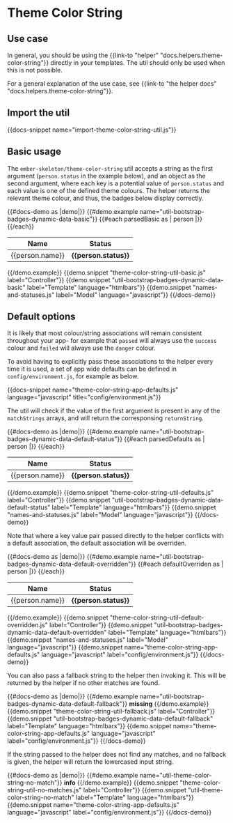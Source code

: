 # Theme Color String

## Use case

In general, you should be using the {{link-to "helper" "docs.helpers.theme-color-string"}} directly in your templates. The util should only be used when this is not possible.

For a general explanation of the use case, see {{link-to "the helper docs" "docs.helpers.theme-color-string"}}. 

## Import the util

{{docs-snippet name="import-theme-color-string-util.js"}}

## Basic usage

The `ember-skeleton/theme-color-string` util accepts a string as the first argument (`person.status` in the example below), and an object as the second argument, where each key is a potential value of `person.status` and each value is one of the defined theme colours. The helper returns the relevant theme colour, and thus, the badges below display correctly.

{{#docs-demo as |demo|}}
  {{#demo.example name="util-bootstrap-badges-dynamic-data-basic"}}
    <table>
      <thead>
        <tr>
          <th>Name</th>
          <th>Status</th>
        </tr>
      </thead>
      <tbody>
        {{#each parsedBasic as | person |}}
          <tr>
            <td>{{person.name}}</td>
            <td><b class="badge badge-{{person.statusClass}}">{{person.status}}</b></td>
          </tr>
        {{/each}}
      </tbody>
    </table>
  {{/demo.example}}
  {{demo.snippet "theme-color-string-util-basic.js" label="Controller"}}
  {{demo.snippet "util-bootstrap-badges-dynamic-data-basic" label="Template" language="htmlbars"}}
  {{demo.snippet "names-and-statuses.js" label="Model" language="javascript"}}
{{/docs-demo}}

## Default options

It is likely that most colour/string associations will remain consistent throughout your app- for example that `passed` will always use the `success` colour and `failed` will always use the `danger` colour.

To avoid having to explicitly pass these associations to the helper every time it is used, a set of app wide defaults can be defined in `config/environment.js`, for example as below.

{{docs-snippet name="theme-color-string-app-defaults.js" language="javascript" title="config/environment.js"}}

The util will check if the value of the first argument is present in any of the `matchStrings` arrays, and will return the corresponsing `returnString`.

{{#docs-demo as |demo|}}
  {{#demo.example name="util-bootstrap-badges-dynamic-data-default-status"}}
    <table>
      <thead>
        <tr>
          <th>Name</th>
          <th>Status</th>
        </tr>
      </thead>
      <tbody>
        {{#each parsedDefaults as | person |}}
          <tr>
            <td>{{person.name}}</td>
            <td><b class="badge badge-{{person.statusClassDefault}}">{{person.status}}</b></td>
          </tr>
        {{/each}}
      </tbody>
    </table>
  {{/demo.example}}
  {{demo.snippet "theme-color-string-util-defaults.js" label="Controller"}}
  {{demo.snippet "util-bootstrap-badges-dynamic-data-default-status" label="Template" language="htmlbars"}}
  {{demo.snippet "names-and-statuses.js" label="Model" language="javascript"}}
{{/docs-demo}}

Note that where a key value pair passed directly to the helper conflicts with a default association, the default association will be overriden.

{{#docs-demo as |demo|}}
  {{#demo.example name="util-bootstrap-badges-dynamic-data-default-overridden"}}
      <table>
      <thead>
        <tr>
          <th>Name</th>
          <th>Status</th>
        </tr>
      </thead>
      <tbody>
        {{#each defaultOverriden as | person |}}
          <tr>
            <td>{{person.name}}</td>
            <td><b class="badge badge-{{person.statusClassDefaultOverridden}}">{{person.status}}</b></td>
          </tr>
        {{/each}}
      </tbody>
    </table>
  {{/demo.example}}
  {{demo.snippet "theme-color-string-util-default-overridden.js" label="Controller"}}
  {{demo.snippet "util-bootstrap-badges-dynamic-data-default-overridden" label="Template" language="htmlbars"}}
  {{demo.snippet "names-and-statuses.js" label="Model" language="javascript"}}
  {{demo.snippet name="theme-color-string-app-defaults.js" language="javascript" label="config/environment.js"}}
{{/docs-demo}}

You can also pass a fallback string to the helper then invoking it. This will be returned by the helper if no other matches are found.

{{#docs-demo as |demo|}}
  {{#demo.example name="util-bootstrap-badges-dynamic-data-default-fallback"}}
      <b class="badge badge-{{statusClassFallback}}">missing</b>
    {{/demo.example}}
  {{demo.snippet "theme-color-string-util-fallback.js" label="Controller"}} 
  {{demo.snippet "util-bootstrap-badges-dynamic-data-default-fallback" label="Template" language="htmlbars"}}
  {{demo.snippet name="theme-color-string-app-defaults.js" language="javascript" label="config/environment.js"}}
{{/docs-demo}}

If the string passed to the helper does not find any matches, and no fallback is given, the helper will return the lowercased input string.

{{#docs-demo as |demo|}}
  {{#demo.example name="util-theme-color-string-no-match"}}
      <b class="badge badge-{{statusClassNoMatches}}">info</b>
      <!--REUSLTS IN <b class="badge badge-info">info</b> -->
    {{/demo.example}}
  {{demo.snippet "theme-color-string-util-no-matches.js" label="Controller"}} 
  {{demo.snippet "util-theme-color-string-no-match" label="Template" language="htmlbars"}}
  {{demo.snippet name="theme-color-string-app-defaults.js" language="javascript" label="config/environment.js"}}
{{/docs-demo}}
